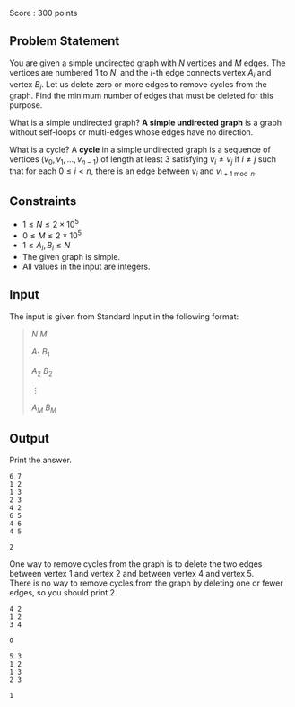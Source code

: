 Score : $300$ points

## Problem Statement

You are given a simple undirected graph with $N$ vertices and $M$ edges. The vertices are numbered $1$ to $N$, and the $i$-th edge connects vertex $A_i$ and vertex $B_i$.
Let us delete zero or more edges to remove cycles from the graph. Find the minimum number of edges that must be deleted for this purpose.

What is a simple undirected graph?
**A simple undirected graph** is a graph without self-loops or multi-edges whose edges have no direction.

What is a cycle?
A **cycle** in a simple undirected graph is a sequence of vertices $(v_0, v_1, \ldots, v_{n-1})$ of length at least $3$ satisfying $v_i \neq v_j$ if $i \neq j$ such that for each $0 \leq i < n$, there is an edge between $v_i$ and $v_{i+1 \bmod n}$.

## Constraints

- $1 \leq N \leq 2 \times 10^5$
- $0 \leq M \leq 2 \times 10^5$
- $1 \leq A_i, B_i \leq N$
- The given graph is simple.
- All values in the input are integers.

## Input

The input is given from Standard Input in the following format:

> $N$ $M$
> 
> $A_1$ $B_1$
> 
> $A_2$ $B_2$
> 
> $\vdots$
> 
> $A_M$ $B_M$

## Output

Print the answer.

```input1
6 7
1 2
1 3
2 3
4 2
6 5
4 6
4 5
```

```output1
2
```

One way to remove cycles from the graph is to delete the two edges between vertex $1$ and vertex $2$ and between vertex $4$ and vertex $5$.<br>
There is no way to remove cycles from the graph by deleting one or fewer edges, so you should print $2$.

```input2
4 2
1 2
3 4
```

```output2
0
```

```input3
5 3
1 2
1 3
2 3
```

```output3
1
```